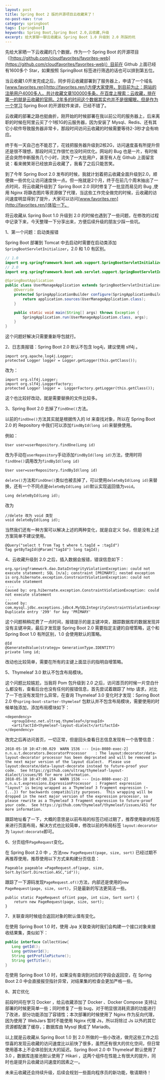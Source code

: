 ```yaml
---
layout: post
title: Spring Boot 2 版的开源项目云收藏来了！
no-post-nav: true
category: springboot
tags: [springboot]
keywords: Spring Boot,Spring Boot 2.0,云收藏,升级
excerpt: 给大家聊一聊云收藏从 Spring Boot 1.0 升级到 2.0 所踩的坑
---
```


先给大家晒一下云收藏的几个数据，作为一个 Spring Boot 的开源项目（[https://github.com/cloudfavorites/favorites-web](https://github.com/cloudfavorites/favorites-web)）目前在 Github 上面已经有1600多个 Star，如果按照 SpringBoot 标签进行筛选的话也可以排到第五位。

当云收藏1.0开发完成之后，同步将云收藏部署到了服务器上，申请了一个域名[www.favorites.ren](http://favorites.ren/)方便大家使用，到目前为止：网站的注册用户4000多人，共计收藏文章100000多条，在百度上搜索：云收藏，排在第一的就是云收藏的官网。2年多的时间这个数据其实也并不是很耀眼，但是作为一个学习 Spring Boot 的开源软件来讲，已经不错了。

云收藏的部署之路也挺曲折，刚开始的时候部署在我以前公司的服务器上，后来离职的时候在阿里云买了个1核1G的云服务器，因为安装了 Mysql、Redis、还有其它小软件导致服务器非常卡，那段时间访问云收藏的时候需要等待2-3秒才会有响应。

终于有一天自己也不能忍了，花钱把服务器升级到2核2G，访问速度虽有所提升但还是很不理想，那段时间工作很忙也没时间优化。网站的 Bug 也是一片，有时候还会突然中断服务几个小时，流失了一大批用户，甚至有人在 Github 上面留言说：看来微笑哥已经放弃云收藏了，我看了之后只能苦笑。

到了今年 Spring Boot 2.0 发布的时候，我就计划着把云收藏全面升级到2.0，顺便做一些优化让访问速度快一点。但一拖就是2个月，终于在前几个周末抽出了一点时间，将云收藏升级到了 Spring Boot 2.0 同时修复了一批显而易见的 Bug ,使用 Nginx 将静态图片等资源做了代理，当这些工作完全做完的时候，云收藏的访问速度明显得到了提升，大家可以访问[www.favorites.ren](http://favorites.ren/)体验一下。

将云收藏从 Spring Boot 1.0 升级到 2.0 的时候也遇到了一些问题，在修改的过程中记录下来，今天整理一下分享出来，方便后续升级的朋友少踩一些坑。

1、第一个问题：启动类报错

Spring Boot 部署到 Tomcat 中去启动时需要在启动类添加`SpringBootServletInitializer`，2.0 和 1.0 有区别。

``` java
// 1.0
import org.springframework.boot.web.support.SpringBootServletInitializer;
// 2.0
import org.springframework.boot.web.servlet.support.SpringBootServletInitializer;

@SpringBootApplication
public class UserManageApplication extends SpringBootServletInitializer {
    @Override
    protected SpringApplicationBuilder configure(SpringApplicationBuilder application) {
        return application.sources(UserManageApplication.class);
    }

    public static void main(String[] args) throws Exception {
        SpringApplication.run(UserManageApplication.class, args);
    }
}
```

这个问题好解决只需要重新导包就行。

2、日志类报错：Spring Boot 2.0 默认不包含 log4j，建议使用 slf4j 。

```
import org.apache.log4j.Logger;
protected Logger logger = Logger.getLogger(this.getClass());
```

改为：

```
import org.slf4j.Logger;
import org.slf4j.LoggerFactory;
protected Logger logger =  LoggerFactory.getLogger(this.getClass());
```

这个也比较好改动，就是需要替换的文件比较多。


3、Spring Boot 2.0 去掉了`findOne()`方法。

以前的`findOne()`方法其实就是根据传入的 Id 来查找对象，所以在 Spring Boot 2.0 的 Repository 中我们可以添加`findById(long id)`来替换使用。

例如：

```
User user=userRepository.findOne(Long id)
```

改为手动在`userRepository`手动添加`findById(long id)`方法，使用时将`findOne()`调用改为`findById(long id)`

```
User user=userRepository.findById(long id)
```

`delete()`方法和`findOne()`类似也被去掉了，可以使用`deleteById(Long id)`来替换，还有一个不同点是`deleteById(Long id)`默认实现返回值为`void`。

```
Long deleteById(Long id);
```

改为

```
//delete 改为 void 类型
void deleteById(Long id);
```

当然我们还有一种方案可以解决上述的两种变化，就是自定义 Sql，但是没有上述方案简单不建议使用。

```
@Query("select t from Tag t where t.tagId = :tagId")
Tag getByTagId(@Param("tagId") long tagId);
```


4、云收藏升级到 2.0 之后，插入数据会报错，错误信息如下：

```
org.springframework.dao.DataIntegrityViolationException: could not execute statement; SQL [n/a]; constraint [PRIMARY]; nested exception is org.hibernate.exception.ConstraintViolationException: could not execute statement
....
Caused by: org.hibernate.exception.ConstraintViolationException: could not execute statement
...
Caused by: com.mysql.jdbc.exceptions.jdbc4.MySQLIntegrityConstraintViolationException: Duplicate entry '299' for key 'PRIMARY'
```

这个问题稍稍花费了一点时间，报错提示的是主键冲突，跟踪数据库的数据发现并没有主键冲突，最后才发现是 Spring Boot 2.0 需要指定主键的自增策略，这个和 Spring Boot 1.0 有所区别，1.0 会使用默认的策略。

```
@Id
@GeneratedValue(strategy= GenerationType.IDENTITY)
private long id;
```

改动也比较简单，需要在所有的主键上面显示的指明自增策略。

5、Thymeleaf 3.0 默认不包含布局模块。

这个问题比较尴尬，当我将 Pom 包升级到 2.0 之后，访问首页的时候一片空白什么都没有，查看后台也没有任何的报错信息，首先尝试着跟踪了 http 请求，对比了一下也没有发现什么异常，在查询 Thymeleaf 3.0 变化时才发现：Spring Boot 2.0 中`spring-boot-starter-thymeleaf` 包默认并不包含布局模块，需要使用的时候单独添加，添加布局模块如下：

```
<dependency>
   <groupId>nz.net.ultraq.thymeleaf</groupId>
   <artifactId>thymeleaf-layout-dialect</artifactId>
</dependency>
```

改完之后再访问首页，一切正常，但是回头查看日志信息发现有一个告警信息：

```
2018-05-10 10:47:00.029  WARN 1536 --- [nio-8080-exec-2] n.n.u.t.decorators.DecoratorProcessor    : The layout:decorator/data-layout-decorator processor has been deprecated and will be removed in the next major version of the layout dialect.  Please use layout:decorate/data-layout-decorate instead to future-proof your code.  See https://github.com/ultraq/thymeleaf-layout-dialect/issues/95 for more information.
2018-05-10 10:47:00.154  WARN 1536 --- [nio-8080-exec-2] n.n.u.t.expressions.ExpressionProcessor  : Fragment expression "layout" is being wrapped as a Thymeleaf 3 fragment expression (~{...}) for backwards compatibility purposes.  This wrapping will be dropped in the next major version of the expression processor, so please rewrite as a Thymeleaf 3 fragment expression to future-proof your code.  See https://github.com/thymeleaf/thymeleaf/issues/451 for more information.
```

跟踪地址看了一下，大概的意思是以前布局的标签已经过期了，推荐使用新的标签来进行页面布局，解决方式也比较简单，修改以前的布局标签 `layout:decorator` 为 `layout:decorate`即可。

6、分页组件`PageRequest`变化。

在 Spring Boot 2.0 中 ，方法`new PageRequest(page, size, sort)` 已经过期不再推荐使用，推荐使用以下方式来构建分页信息：

```
Pageable pageable =PageRequest.of(page, size, Sort.by(Sort.Direction.ASC,"id"));
```

跟踪了一下源码发现`PageRequest.of()`方法，内部还是使用的`new PageRequest(page, size, sort)`，只是最新的写法更简洁一些。

```
public static PageRequest of(int page, int size, Sort sort) {
    return new PageRequest(page, size, sort);
}
```

7、关联查询时候组合返回对象的默认值有变化。

在使用 Spring Boot 1.0 时，使用 Jpa 关联查询时我们会构建一个接口对象来接收结果集，类似如下：

``` java
public interface CollectView{
   Long getId();
   Long getUserId();
   String getProfilePicture();
   String getTitle();
}
```

在使用 Spring Boot 1.0 时，如果没有查询到对应的字段会返回空，在 Spring Boot 2.0 中会直接报空指针异常，对结果集的检查会更加严格一些。

8、其它优化

前段时间在学习 Docker ，给云收藏添加了 Docker 、Docker Compose 支持让部署的时候更简单一些；同时修复了一些 bug，对于明显很消耗资源的功能进行了改进，部分功能添加了容错性；本次部署的时候使用了 Nginx 作为反向代理，因为使用了 WebJars 暂时不能使用 Nginx 代理 Js，所以将除过 Js 以外的其它资源都配置了缓存，；数据库由 Mysql 换成了 Mariadb。

以上就是云收藏从 Spring Boot 1.0 到 2.0 所做的一些小改进，做完这些工作之后惊喜的发现云收藏的访问速度比以前快了很多，虽然还有很大的优化空间，但日常使用基本上不会体验到太大的延迟。Spring Boot 2.0 中 Thymeleaf 默认使用了 3.0 ，数据库连接池默认使用了 Hikari ，这两个组件在性能上有很大的提升，同时也是提升云收藏访问速度的因素之一。

未来云收藏还会持续升级，后续会规划一些面向程序员的新功能，敬请期待！




